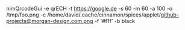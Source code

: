 

nimQrcodeGui -e qrECH -t https://google.de -s 60 -m 60 -a 100 -o /tmp/foo.png -c /home/david/.cache/cinnamon/spices/applet/github-projects@morgan-design.com.png -f '#f1f' -b black
